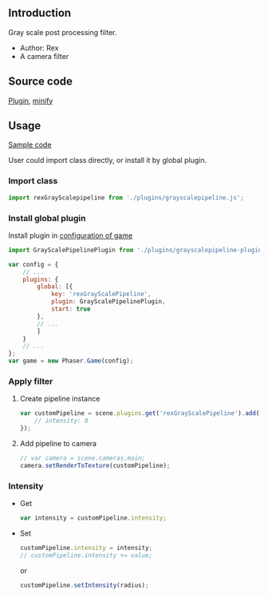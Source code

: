 ## Introduction

Gray scale post processing filter.

- Author: Rex
- A camera filter

## Source code

[Plugin](https://github.com/rexrainbow/phaser3-rex-notes/blob/master/plugins/grayscalepipeline-plugin.js), [minify](https://github.com/rexrainbow/phaser3-rex-notes/blob/master/plugins/dist/rexgrayscalepipelineplugin.min.js)

## Usage

[Sample code](https://github.com/rexrainbow/phaser3-rex-notes/tree/master/examples/grayscale-pipeline)

User could import class directly, or install it by global plugin.

### Import class

```javascript
import rexGrayScalepipeline from './plugins/grayscalepipeline.js';
```

### Install global plugin

Install plugin in [configuration of game](game.md#configuration)

```javascript
import GrayScalePipelinePlugin from './plugins/grayscalepipeline-plugin.js';

var config = {
    // ...
    plugins: {
        global: [{
            key: 'rexGrayScalePipeline',
            plugin: GrayScalePipelinePlugin,
            start: true
        },
        // ...
        ]
    }
    // ...
};
var game = new Phaser.Game(config);
```

### Apply filter

1. Create pipeline instance
    ```javascript
    var customPipeline = scene.plugins.get('rexGrayScalePipeline').add(scene, key, {
        // intensity: 0
    });
    ```
2. Add pipeline to camera
    ```javascript
    // var camera = scene.cameras.main;
    camera.setRenderToTexture(customPipeline);
    ```

### Intensity

- Get
    ```javascript
    var intensity = customPipeline.intensity;
    ```
- Set
    ```javascript
    customPipeline.intensity = intensity;
    // customPipeline.intensity += value;
    ```
    or
    ```javascript
    customPipeline.setIntensity(radius);
    ```
